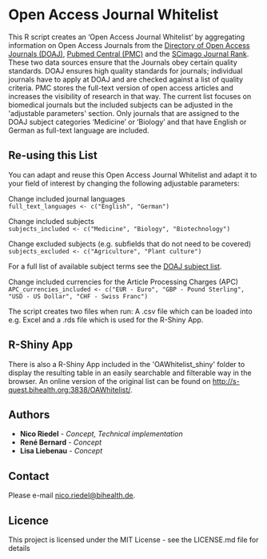 Open Access Journal Whitelist
================

This R script creates an ‘Open Access Journal Whitelist’ by aggregating information on Open Access Journals from the [Directory of Open Access Journals (DOAJ)](https://doaj.org/), [Pubmed Central (PMC)](https://www.ncbi.nlm.nih.gov/pmc/journals/) and the [SCimago Journal Rank](http://www.scimagojr.com/). These two data sources ensure that the Journals obey certain quality standards. DOAJ ensures high quality standards for journals; individual journals have to apply at DOAJ and are checked against a list of quality criteria. PMC stores the full-text version of open access articles and increases the visibility of research in that way. The current list focuses on biomedical journals but the included subjects can be adjusted in the 'adjustable parameters' section. Only journals that are assigned to the DOAJ subject categories ‘Medicine’ or ‘Biology’ and that have English or German as full-text language are included.

Re-using this List
--------------

You can adapt and reuse this Open Access Journal Whitelist and adapt it to your field of interest by changing the following adjustable parameters:

Change included journal languages  
`full_text_languages <- c("English", "German")`

Change included subjects  
`subjects_included <- c("Medicine", "Biology", "Biotechnology")`

Change excluded subjects (e.g. subfields that do not need to be covered)  
`subjects_excluded <- c("Agriculture", "Plant culture")`

For a full list of available subject terms see the [DOAJ subject list](https://doaj.org/subjects).

Change included currencies for the Article Processing Charges (APC)  
`APC_currencies_included <- c("EUR - Euro", "GBP - Pound Sterling", "USD - US Dollar", "CHF - Swiss Franc")`

The script creates two files when run: A .csv file which can be loaded into e.g. Excel and a .rds file which is used for the R-Shiny App.

R-Shiny App
---------------

There is also a R-Shiny App included in the 'OAWhitelist_shiny' folder to display the resulting table in an easily searchable and filterable way in the browser. An online version of the original list can be found on http://s-quest.bihealth.org:3838/OAWhitelist/.

Authors
---------------

* **Nico Riedel** - *Concept, Technical implementation*
* **René Bernard** - *Concept*
* **Lisa Liebenau** - *Concept*

Contact
---------------

Please e-mail <nico.riedel@bihealth.de>.

Licence
---------------
This project is licensed under the MIT License - see the LICENSE.md file for details
